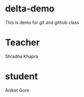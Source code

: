 # delta-demo
This is demo for git and github class

# Teacher
Shradha Khapra

# student
Aniket Gore
